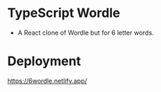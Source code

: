 # TypeScript Wordle
- A React clone of Wordle but for 6 letter words.

# Deployment
https://6wordle.netlify.app/
